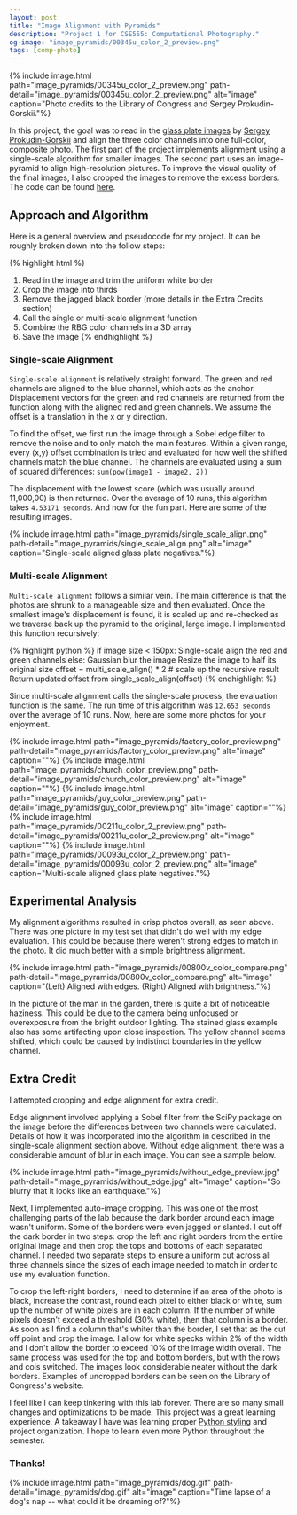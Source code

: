 ```yaml
---
layout: post
title: "Image Alignment with Pyramids"
description: "Project 1 for CSE555: Computational Photography."
og-image: "image_pyramids/00345u_color_2_preview.png"
tags: [comp-photo]
---
```


{% include image.html path="image_pyramids/00345u_color_2_preview.png"
                      path-detail="image_pyramids/00345u_color_2_preview.png"
                      alt="image"
                      caption="Photo credits to the Library of Congress and Sergey Prokudin-Gorskii."%}

In this project, the goal was to read in the [glass plate images](http://www.loc.gov/pictures/search/?q=Prokudin+negative&sp=2&st=grid) by [Sergey Prokudin-Gorskii](https://en.wikipedia.org/wiki/Sergey_Prokudin-Gorsky) and align the three color channels into one full-color, composite photo. The first part of the project implements alignment using a single-scale algorithm for smaller images. The second part uses an image-pyramid to align high-resolution pictures. To improve the visual quality of the final images, I also cropped the images to remove the excess borders. The code can be found [here](https://github.com/Ahris/Pyramid).

## Approach and Algorithm

Here is a general overview and pseudocode for my project. It can be roughly broken down into the follow steps:

{% highlight html %}
1. Read in the image and trim the uniform white border
2. Crop the image into thirds
3. Remove the jagged black border (more details in the Extra Credits section)
4. Call the single or multi-scale alignment function
5. Combine the RBG color channels in a 3D array
6. Save the image
{% endhighlight %}

### Single-scale Alignment

`Single-scale alignment` is relatively straight forward. The green and red channels are aligned to the blue channel, which acts as the anchor. Displacement vectors for the green and red channels are returned from the function along with the aligned red and green channels. We assume the offset is a translation in the x or y direction.

To find the offset, we first run the image through a Sobel edge filter to remove the noise and to only match the main features. Within a given range, every (x,y) offset combination is tried and evaluated for how well the shifted channels match the blue channel. The channels are evaluated using a sum of squared differences: `sum(pow(image1 - image2, 2))`

The displacement with the lowest score (which was usually around 11,000,00) is then returned. Over the average of 10 runs, this algorithm takes `4.53171 seconds`. And now for the fun part. Here are some of the resulting images.

{% include image.html path="image_pyramids/single_scale_align.png"
                      path-detail="image_pyramids/single_scale_align.png"
                      alt="image"
                      caption="Single-scale aligned glass plate negatives."%}

### Multi-scale Alignment

`Multi-scale alignment` follows a similar vein. The main difference is that the photos are shrunk to a manageable size and then evaluated. Once the smallest image's displacement is found, it is scaled up and re-checked as we traverse back up the pyramid to the original, large image. I implemented this function recursively:

{% highlight python %}
if image size < 150px:
    Single-scale align the red and green channels
else:
    Gaussian blur the image
    Resize the image to half its original size
    offset = multi_scale_align() * 2 # scale up the recursive result
    Return updated offset from single_scale_align(offset)
{% endhighlight %}

Since multi-scale alignment calls the single-scale process, the evaluation function is the same. The run time of this algorithm was `12.653 seconds` over the average of 10 runs. Now, here are some more photos for your enjoyment.

{% include image.html path="image_pyramids/factory_color_preview.png"
                      path-detail="image_pyramids/factory_color_preview.png"
                      alt="image"
                      caption=""%}
{% include image.html path="image_pyramids/church_color_preview.png"
                      path-detail="image_pyramids/church_color_preview.png"
                      alt="image"
                      caption=""%}
{% include image.html path="image_pyramids/guy_color_preview.png"
                      path-detail="image_pyramids/guy_color_preview.png"
                      alt="image"
                      caption=""%}
{% include image.html path="image_pyramids/00211u_color_2_preview.png"
                      path-detail="image_pyramids/00211u_color_2_preview.png"
                      alt="image"
                      caption=""%}
{% include image.html path="image_pyramids/00093u_color_2_preview.png"
                      path-detail="image_pyramids/00093u_color_2_preview.png"
                      alt="image"
                      caption="Multi-scale aligned glass plate negatives."%}

## Experimental Analysis

My alignment algorithms resulted in crisp photos overall, as seen above. There was one picture in my test set that didn't do well with my edge evaluation. This could be because there weren't strong edges to match in the photo. It did much better with a simple brightness alignment.

{% include image.html path="image_pyramids/00800v_color_compare.png"
                      path-detail="image_pyramids/00800v_color_compare.png"
                      alt="image"
                      caption="(Left) Aligned with edges. (Right) Aligned with brightness."%}


In the picture of the man in the garden, there is quite a bit of noticeable haziness. This could be due to the camera being unfocused or overexposure from the bright outdoor lighting. The stained glass example also has some artifacting upon close inspection. The yellow channel seems shifted, which could be caused by indistinct boundaries in the yellow channel.

## Extra Credit

I attempted cropping and edge alignment for extra credit.

Edge alignment involved applying a Sobel filter from the SciPy package on the image before the differences between two channels were calculated. Details of how it was incorporated into the algorithm in described in the single-scale alignment section above. Without edge alignment, there was a considerable amount of blur in each image. You can see a sample below.

{% include image.html path="image_pyramids/without_edge_preview.jpg"
                      path-detail="image_pyramids/without_edge.jpg"
                      alt="image"
                      caption="So blurry that it looks like an earthquake."%}

Next, I implemented auto-image cropping. This was one of the most challenging parts of the lab because the dark border around each image wasn't uniform. Some of the borders were even jagged or slanted. I cut off the dark border in two steps: crop the left and right borders from the entire original image and then crop the tops and bottoms of each separated channel. I needed two separate steps to ensure a uniform cut across all three channels since the sizes of each image needed to match in order to use my evaluation function.

To crop the left-right borders, I need to determine if an area of the photo is black, increase the contrast, round each pixel to either black or white, sum up the number of white pixels are in each column. If the number of white pixels doesn't exceed a threshold (30% white), then that column is a border. As soon as I find a column that's whiter than the border, I set that as the cut off point and crop the image. I allow for white specks within 2% of the width and I don't allow the border to exceed 10% of the image width overall. The same process was used for the top and bottom borders, but with the rows and cols switched. The images look considerable neater without the dark borders. Examples of uncropped borders can be seen on the Library of Congress's website.

I feel like I can keep tinkering with this lab forever. There are so many small changes and optimizations to be made. This project was a great learning experience. A takeaway I have was learning proper [Python styling](https://google.github.io/styleguide/pyguide.html) and project organization. I hope to learn even more Python throughout the semester.

### Thanks!

{% include image.html path="image_pyramids/dog.gif"
                      path-detail="image_pyramids/dog.gif"
                      alt="image"
                      caption="Time lapse of a dog's nap -- what could it be dreaming of?"%}

